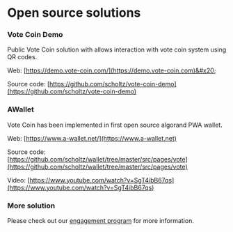# Open source solutions

### Vote Coin Demo

Public Vote Coin solution with allows interaction with vote coin system using QR codes.

Web: [https://demo.vote-coin.com/](https://demo.vote-coin.com)&#x20;

Source code: [https://github.com/scholtz/vote-coin-demo](https://github.com/scholtz/vote-coin-demo)

### AWallet

Vote Coin has been implemented in first open source algorand PWA wallet.

Web: [https://www.a-wallet.net/](https://www.a-wallet.net)

Source code: [https://github.com/scholtz/wallet/tree/master/src/pages/vote](https://github.com/scholtz/wallet/tree/master/src/pages/vote)

Video: [https://www.youtube.com/watch?v=SgT4ibB67qs](https://www.youtube.com/watch?v=SgT4ibB67qs)

### More solution

Please check out our [engagement program](../vote-coin-tokenomics/engagement-programs.md#code-solution) for more information.
